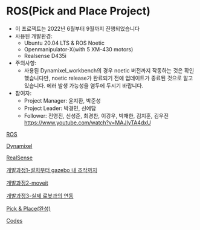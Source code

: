 # ROS(Pick and Place Project)


- 이 프로젝트는 2022년 6월부터 9월까지 진행되었습니다
- 사용된 개발환경:
    - Ubuntu 20.04 LTS & ROS Noetic
    - Openmanipulator-X(with 5 XM-430 motors)
    - Realsense D435i
- 주의사항:
    - 사용된 Dynamixel_workbench의 경우 noetic 버전까지 작동하는 것은 확인했습니다만, noetic release가 완료되기 전에 업데이트가 종료된 것으로 알고 있습니다. 에러 발생 가능성을 염두에 두시기 바랍니다.
- 참여자:
    - Project Manager: 윤지환, 박준성
    - Project Leader: 박경민, 신예담
    - Follower: 전영진, 신성준, 최경찬, 이강우, 박재한, 김지훈, 김우진
https://www.youtube.com/watch?v=MAJIyTA4dxU

[ROS](ROS(Pick%20and%20Place%20Project)/ROS.md)

[Dynamixel](ROS(Pick%20and%20Place%20Project)/Dynamixel.md)

[RealSense](ROS(Pick%20and%20Place%20Project)/RealSense.md)

[개발과정1-설치부터 gazebo 내 조작까지](https://github.com/EndeavoringYoon/Pick-and-place-KOR-/blob/master/ROS(Pick%20and%20Place%20Project)/%EA%B0%9C%EB%B0%9C%EA%B3%BC%EC%A0%951-%EC%84%A4%EC%B9%98%EB%B6%80%ED%84%B0%20gazebo%20%EB%82%B4%20%EC%A1%B0%EC%9E%91%EA%B9%8C%EC%A7%80.md)

[개발과정2-moveit](https://github.com/EndeavoringYoon/Pick-and-place-KOR-/blob/master/ROS(Pick%20and%20Place%20Project)/%EA%B0%9C%EB%B0%9C%EA%B3%BC%EC%A0%952-moveit.md)

[개발과정3-실제 로봇과의 연동](https://github.com/EndeavoringYoon/Pick-and-place-KOR-/blob/master/ROS(Pick%20and%20Place%20Project)/%EA%B0%9C%EB%B0%9C%EA%B3%BC%EC%A0%953-%EC%8B%A4%EC%A0%9C%20%EB%A1%9C%EB%B4%87%EA%B3%BC%EC%9D%98%20%EC%97%B0%EB%8F%99.md)

[Pick & Place(완성)](https://github.com/EndeavoringYoon/Pick-and-place-KOR-/blob/master/ROS(Pick%20and%20Place%20Project)/Pick%20%26%20Place(%EC%99%84%EC%84%B1).md)

[Codes](ROS(Pick%20and%20Place%20Project)/Codes.md)
